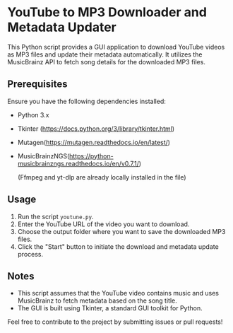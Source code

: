 # YouTube to MP3 Downloader and Metadata Updater

This Python script provides a GUI application to download YouTube videos as MP3 files and update their metadata automatically. It utilizes the MusicBrainz API to fetch song details for the downloaded MP3 files.

## Prerequisites

Ensure you have the following dependencies installed:

- Python 3.x
- Tkinter (https://docs.python.org/3/library/tkinter.html)
- Mutagen(https://mutagen.readthedocs.io/en/latest/)
- MusicBrainzNGS(https://python-musicbrainzngs.readthedocs.io/en/v0.7.1/)
  
  (Ffmpeg and yt-dlp are already locally installed in the file)
  
## Usage

1. Run the script `youtune.py`.
2. Enter the YouTube URL of the video you want to download.
3. Choose the output folder where you want to save the downloaded MP3 files.
4. Click the "Start" button to initiate the download and metadata update process.


## Notes

- This script assumes that the YouTube video contains music and uses MusicBrainz to fetch metadata based on the song title.
- The GUI is built using Tkinter, a standard GUI toolkit for Python.

Feel free to contribute to the project by submitting issues or pull requests!

